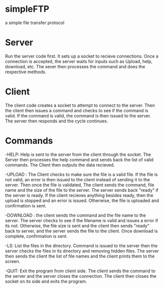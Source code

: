 # simpleFTP
a simple file transfer protocol

# Server
  Run the server code first. It sets up a socket to recieve connections. Once a connection is accepted, the server waits for       inputs such as Upload, help, download, etc. The sever then processes the command and does the respective methods.
  
# Client
  The client code creates a socket to attempt to connect to the server. Then the client then issues a command and checks to see if the command is valid. If the command is valid, the command is then issued to the server. The server then responds and the cycle continues.
  
  
# Commands

  -HELP: Help is sent to the server from the client through the socket. The Server then processes the help command and sends back the list of valid commands. The Client then outputs the data recieved.
  
  -UPLOAD <FileName>: The Client checks to make sure the file is a valid file. If the file is not valid, an error is then issued to the client instead of sending it to the server. Then once the file is validated, The client sends the command, file name and the size of the file to the server. The server sends back "ready" if the server is ready. If the client recieves anything besides ready, then the upload is stopped and an error is issued. Otherwise, the file is uploaded and confirmation is sent.
  
  -DOWNLOAD <FileName>: the client sends the command and the file name to the server. The server checks to see if the filename is valid and issues a error if its not. Otherwise, the file size is sent and the client then sends "ready" back to server, and the server sends the file to the client. Once download is complete, confirmation is sent.
  
  -LS: List the files in the directory. Command is issued to the server then the server checks the files in its directory and removing hidden files. The server then sends the client the list of file names and the client prints them to the screen.
  
  -QUIT: Exit the program from client side. The client sends the command to the server and the server closes the connection. The client then closes the socket on its side and exits the program.
